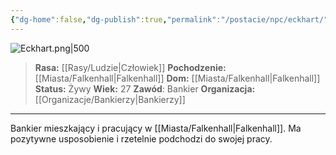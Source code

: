```yaml
---
{"dg-home":false,"dg-publish":true,"permalink":"/postacie/npc/eckhart/","dgPassFrontmatter":true}
---
```


![Eckhart.png|500](/img/user/Vault/Grafiki/NPC/Eckhart.png)

> **Rasa:** [[Rasy/Ludzie\|Człowiek]]
> **Pochodzenie:** [[Miasta/Falkenhall\|Falkenhall]]
> **Dom:** [[Miasta/Falkenhall\|Falkenhall]]
> **Status:** Żywy
> **Wiek:** 27
> **Zawód**: Bankier
> **Organizacja:** [[Organizacje/Bankierzy\|Bankierzy]]

---

Bankier mieszkający i pracujący w [[Miasta/Falkenhall\|Falkenhall]]. Ma pozytywne usposobienie i rzetelnie podchodzi do swojej pracy.